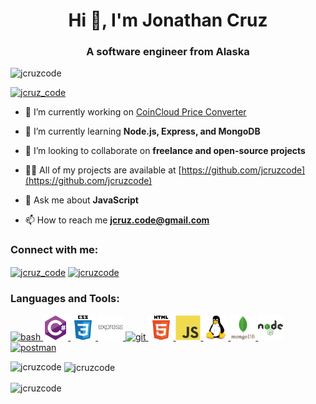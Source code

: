 <h1 align="center">Hi 👋, I'm Jonathan Cruz</h1>
<h3 align="center">A software engineer from Alaska</h3>

<p align="left"> <img src="https://komarev.com/ghpvc/?username=jcruzcode&label=Profile%20views&color=0e75b6&style=flat" alt="jcruzcode" /> </p>

<p align="left"> <a href="https://twitter.com/jcruz_code" target="blank"><img src="https://img.shields.io/twitter/follow/jcruz_code?logo=twitter&style=for-the-badge" alt="jcruz_code" /></a> </p>

- 🔭 I’m currently working on [CoinCloud Price Converter](https://coinconvert.netlify.app/)

- 🌱 I’m currently learning **Node.js, Express, and MongoDB**

- 👯 I’m looking to collaborate on **freelance and open-source projects**

- 👨‍💻 All of my projects are available at [https://github.com/jcruzcode](https://github.com/jcruzcode)

- 💬 Ask me about **JavaScript**

- 📫 How to reach me **jcruz.code@gmail.com**

<h3 align="left">Connect with me:</h3>
<p align="left">
<a href="https://twitter.com/jcruz_code" target="blank"><img align="center" src="https://raw.githubusercontent.com/rahuldkjain/github-profile-readme-generator/master/src/images/icons/Social/twitter.svg" alt="jcruz_code" height="30" width="40" /></a>
<a href="https://linkedin.com/in/jcruzcode" target="blank"><img align="center" src="https://raw.githubusercontent.com/rahuldkjain/github-profile-readme-generator/master/src/images/icons/Social/linked-in-alt.svg" alt="jcruzcode" height="30" width="40" /></a>
</p>

<h3 align="left">Languages and Tools:</h3>
<p align="left"> <a href="https://www.gnu.org/software/bash/" target="_blank" rel="noreferrer"> <img src="https://www.vectorlogo.zone/logos/gnu_bash/gnu_bash-icon.svg" alt="bash" width="40" height="40"/> </a> <a href="https://www.w3schools.com/cs/" target="_blank" rel="noreferrer"> <img src="https://raw.githubusercontent.com/devicons/devicon/master/icons/csharp/csharp-original.svg" alt="csharp" width="40" height="40"/> </a> <a href="https://www.w3schools.com/css/" target="_blank" rel="noreferrer"> <img src="https://raw.githubusercontent.com/devicons/devicon/master/icons/css3/css3-original-wordmark.svg" alt="css3" width="40" height="40"/> </a> <a href="https://expressjs.com" target="_blank" rel="noreferrer"> <img src="https://raw.githubusercontent.com/devicons/devicon/master/icons/express/express-original-wordmark.svg" alt="express" width="40" height="40"/> </a> <a href="https://git-scm.com/" target="_blank" rel="noreferrer"> <img src="https://www.vectorlogo.zone/logos/git-scm/git-scm-icon.svg" alt="git" width="40" height="40"/> </a> <a href="https://www.w3.org/html/" target="_blank" rel="noreferrer"> <img src="https://raw.githubusercontent.com/devicons/devicon/master/icons/html5/html5-original-wordmark.svg" alt="html5" width="40" height="40"/> </a> <a href="https://developer.mozilla.org/en-US/docs/Web/JavaScript" target="_blank" rel="noreferrer"> <img src="https://raw.githubusercontent.com/devicons/devicon/master/icons/javascript/javascript-original.svg" alt="javascript" width="40" height="40"/> </a> <a href="https://www.linux.org/" target="_blank" rel="noreferrer"> <img src="https://raw.githubusercontent.com/devicons/devicon/master/icons/linux/linux-original.svg" alt="linux" width="40" height="40"/> </a> <a href="https://www.mongodb.com/" target="_blank" rel="noreferrer"> <img src="https://raw.githubusercontent.com/devicons/devicon/master/icons/mongodb/mongodb-original-wordmark.svg" alt="mongodb" width="40" height="40"/> </a> <a href="https://nodejs.org" target="_blank" rel="noreferrer"> <img src="https://raw.githubusercontent.com/devicons/devicon/master/icons/nodejs/nodejs-original-wordmark.svg" alt="nodejs" width="40" height="40"/> </a> <a href="https://postman.com" target="_blank" rel="noreferrer"> <img src="https://www.vectorlogo.zone/logos/getpostman/getpostman-icon.svg" alt="postman" width="40" height="40"/> </a> </p>

<p><img align="left" src="https://github-readme-stats.vercel.app/api/top-langs?username=jcruzcode&show_icons=true&locale=en&layout=compact" alt="jcruzcode" /></p>

<p>&nbsp;<img align="center" src="https://github-readme-stats.vercel.app/api?username=jcruzcode&show_icons=true&locale=en" alt="jcruzcode" /></p>

<p><img align="center" src="https://github-readme-streak-stats.herokuapp.com/?user=jcruzcode&" alt="jcruzcode" /></p>




